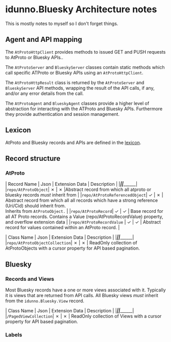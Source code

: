 ﻿# idunno.Bluesky Architecture notes

This is mostly notes to myself so I don't forget things.

## Agent and API mapping

The `AtProtoHttpClient` provides methods to issued GET and PUSH requests to AtProto or Bluesky APIs..

The `AtProtoServer` and `BlueskyServer` classes contain static methods which call specific ATProto or Bluesky APIs using an `AtProtoHttpClient`.

The `AtProtoHttpResult` class is returned by the `AtProtoServer` and `BlueskyServer` API methods, wrapping the result of the API calls, if any, and/or any error details from the call.

The `AtProtoAgent` and `BlueskyAgent` classes provide a higher level of abstraction for interacting with the ATProto and Bluesky APIs. Furthermore they provide authentication and session management.

## Lexicon

AtProto and Bluesky records and APIs are defined in the [lexicon](https://github.com/bluesky-social/atproto/tree/main/lexicons).

## Record structure

### AtProto

| Record Name | Json | Extension Data | Description |
|_____________|______|_____________|
|```repo/AtProtoObject```| ✗ | ✗ |Abstract record from which all atproto or bluesky records *must* inherit from |
|```repo/AtProtoReferencedObject```| ✓ | ✗ | Abstract record from which all all records which have a strong reference (Uri/Cid) should inherit from.<br />Inherits from `AtProtoObject.` |
|```repo/AtProtoRecord```| ✓ | ✓ | Base record for all AT Proto records. Contains a Value (repo/AtProtoRecordValue) property, and overflow extension data |
|```repo/AtProtoRecordValue``` | ✓ | ✓ | Abstract record for values contained within an AtProto record. |

| Class Name | Json | Extension Data | Description |
|_____________|______|_____________|
|```repo/AtProtoObjectCollection```| ✗ | ✗ | ReadOnly collection of AtProtoObjects with a cursor property for API based pagination.

## Bluesky
### Records and Views

Most Bluesky records have a one or more views associated with it. Typically it is views that are returned from API calls.
All Bluesky views *must* inherit from the `idunno.Bluesky.View` record.

| Class Name | Json | Extension Data | Description |
|_____________|______|_____________|
|```/PagedViewCollection```| ✗ | ✗ | ReadOnly collection of Views with a cursor property for API based pagination.


### Labels
